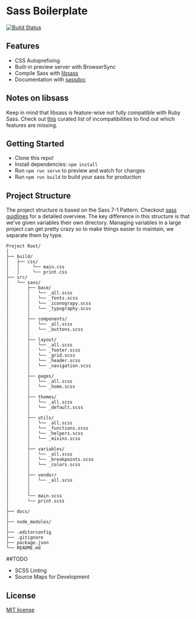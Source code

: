 # Sass Boilerplate
[![Build Status](https://travis-ci.org/chriswburke/sass-boilerplate.svg?branch=master)](https://travis-ci.org/chriswburke/sass-boilerplate)



## Features

* CSS Autoprefixing
* Built-in preview server with BrowserSync
* Compile Sass with [libsass](http://libsass.org)
* Documentation with [sassdoc](http://sassdoc.com/)


## Notes on libsass

Keep in mind that libsass is feature-wise not fully compatible with Ruby Sass. Check out [this](http://sass-compatibility.github.io) curated list of incompatibilities to find out which features are missing.


## Getting Started
- Clone this repo!
- Install dependencies: `npm install`
- Run `npm run serve` to preview and watch for changes
- Run `npm run build` to build your sass for production

## Project Structure

The project structure is based on the Sass 7-1 Pattern. Checkout [sass guidlines](http://sass-guidelin.es/#the-7-1-pattern) for a detailed overview. The key difference in this structure is that we've given variables their own directory. Managing variables in a large project can get pretty crazy so to make things easier to maintain, we separate them by type.

```
Project Root/
│
├── build/
│   ├── css/
│   │     └── main.css
│   │     └── print.css
├── src/
│   └── sass/
│       ├── base/
│       │   └── _all.scss
│       │   └── _fonts.scss
│       │   └── _iconograpy.scss
│       │   └── _typography.scss
│       │   
│       ├── components/
│       │   └── _all.scss
│       │   └── _buttons.scss
│       │
│       ├── layout/
│       │   └── _all.scss
│       │   └── _footer.scss
│       │   └── _grid.scss
│       │   └── _header.scss
│       │   └── _navigation.scss
│       │
│       ├── pages/
│       │   └── _all.scss
│       │   └── _home.scss
│       │
│       ├── themes/
│       │   └── _all.scss
│       │   └── _default.scss
│       │
│       ├── utils/
│       │   └── _all.scss
│       │   └── _functions.scss
│       │   └── _helpers.scss
│       │   └── _mixins.scss
│       │
│       ├── variables/
│       │   └── _all.scss
│       │   └── _breakpoints.scss
│       │   └── _colors.scss
│       │
│       ├── vendor/
│       │   └── _all.scss
│       │
│       │
│       └── main.scss
│       └── print.scss
│
├── docs/
│
├── node_modules/
│
├── .editorconfig
├── .gitignore
├── package.json
└── README.md
```

##TODO

* SCSS Linting
* Source Maps for Development

## License

[MIT license](http://opensource.org/licenses/mit-license.php)
